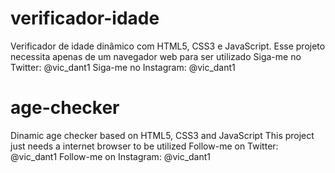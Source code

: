 # verificador-idade
Verificador de idade dinâmico com HTML5, CSS3 e JavaScript.
Esse projeto necessita apenas de um navegador web para ser utilizado
Siga-me no Twitter: @vic_dant1
Siga-me no Instagram: @vic_dant1

# age-checker
Dinamic age checker based on HTML5, CSS3 and JavaScript
This project just needs a internet browser to be utilized
Follow-me on Twitter: @vic_dant1
Follow-me on Instagram: @vic_dant1
